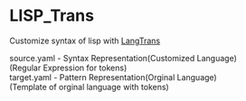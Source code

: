 # LISP_Trans
Customize syntax of lisp with [LangTrans](https://github.com/B-R-P/LangTrans)

source.yaml - Syntax Representation(Customized Language)<br>
              (Regular Expression for tokens)<br>
target.yaml - Pattern Representation(Orginal Language)<br>
              (Template of orginal language with tokens)
